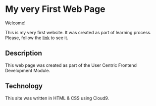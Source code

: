 # My very First Web Page

Welcome!

This is my very first website.
It was created as part of learning process.
Please, follow the [link](https://annadk.github.io/my-first-website/) 
to see it.

## Description
This web page was created as part of the 
User Centric Frontend Development Module.

## Technology
This site was written in HTML & CSS using Cloud9.